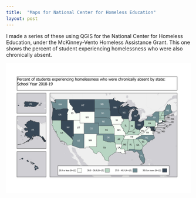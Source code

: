 ```yaml
---
title:  "Maps for National Center for Homeless Education"
layout: post
---
```

I made a series of these using QGIS for the National Center for Homeless Education, under the McKinney-Vento Homeless Assistance Grant. This one shows the percent of student experiencing homelessness who were also chronically absent.

![US map](/assets/Chronic_ab1.png)


